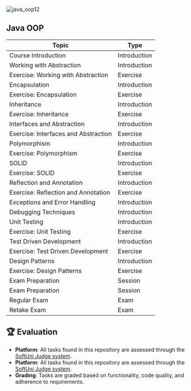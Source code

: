 
![java_oop12](https://github.com/svetlanasieber/Software-Engineering--Path-SoftUni/assets/135451084/44e1e321-a46a-47fb-a63c-3d4730e56167)


## Java OOP

| Topic                                     | Type           |
|-------------------------------------------|----------------|
| Course Introduction                       | Introduction   |
| Working with Abstraction                  | Introduction   |
| Exercise: Working with Abstraction        | Exercise       |
| Encapsulation                             | Introduction   |
| Exercise: Encapsulation                   | Exercise       |
| Inheritance                               | Introduction   |
| Exercise: Inheritance                     | Exercise       |
| Interfaces and Abstraction                | Introduction   |
| Exercise: Interfaces and Abstraction      | Exercise       |
| Polymorphism                              | Introduction   |
| Exercise: Polymorphism                    | Exercise       |
| SOLID                                     | Introduction   |
| Exercise: SOLID                           | Exercise       |
| Reflection and Annotation                 | Introduction   |
| Exercise: Reflection and Annotation       | Exercise       |
| Exceptions and Error Handling             | Introduction   |
| Debugging Techniques                      | Introduction   |
| Unit Testing                              | Introduction   |
| Exercise: Unit Testing                    | Exercise       |
| Test Driven Development                   | Introduction   |
| Exercise: Test Driven Development         | Exercise       |
| Design Patterns                           | Introduction   |
| Exercise: Design Patterns                 | Exercise       |
| Exam Preparation                          | Session        |
| Exam Preparation                          | Session        |
| Regular Exam                              | Exam           |
| Retake Exam                               | Exam           |

## 🏆 Evaluation

-  **Platform**: All tasks found in this repository are assessed through the [SoftUni Judge system](https://judge.softuni.org/).
-   **Platform**: All tasks found in this repository are assessed through the [SoftUni Judge system](https://alpha.judge.softuni.org/). 
- **Grading**: Tasks are graded based on functionality, code quality, and adherence to requirements.

